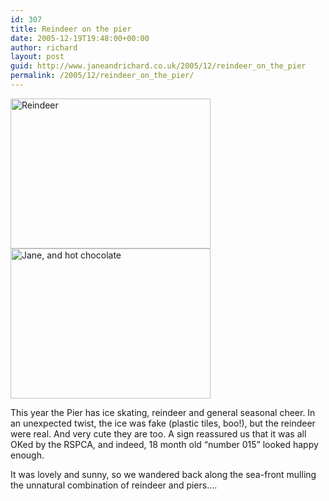 ```yaml
---
id: 307
title: Reindeer on the pier
date: 2005-12-19T19:48:00+00:00
author: richard
layout: post
guid: http://www.janeandrichard.co.uk/2005/12/reindeer_on_the_pier
permalink: /2005/12/reindeer_on_the_pier/
---
```

<img src="http://www.janeandrichard.co.uk/blog/img/2005/12/18122005079.jpg" width="320" height="240" alt="Reindeer" />
  

<img src="http://www.janeandrichard.co.uk/blog/img/2005/12/18122005083.jpg" width="320" height="240" alt="Jane, and hot chocolate" /> 

This year the Pier has ice skating, reindeer and general seasonal cheer. In an unexpected twist, the ice was fake (plastic tiles, boo!), but the reindeer were real. And very cute they are too. A sign reassured us that it was all OKed by the RSPCA, and indeed, 18 month old &#8220;number 015&#8221; looked happy enough. 

It was lovely and sunny, so we wandered back along the sea-front mulling the unnatural combination of reindeer and piers&#8230;.